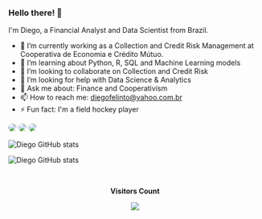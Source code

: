 ### Hello there! 👋

I'm Diego, a Financial Analyst and Data Scientist from Brazil.

- 🔭 I’m currently working as a Collection and Credit Risk Management at Cooperativa de Economia e Crédito Mútuo.
- 🌱 I’m learning about Python, R, SQL and Machine Learning models
- 👯 I’m looking to collaborate on Collection and Credit Risk
- 🤔 I’m looking for help with Data Science & Analytics
- 💬 Ask me about: Finance and Cooperativism
- 📫 How to reach me: diegofelinto@yahoo.com.br
- ⚡ Fun fact: I'm a field hockey player

<a href="https://www.linkedin.com/in/diegofelinto/" target="_blank"><img src="https://img.shields.io/badge/LinkedIn-0077B5?style=for-the-badge&logo=linkedin&logoColor=white" style="border-radius:30px" target="_blank"></a> 
<img src="https://img.shields.io/badge/Python-14354C?style=for-the-badge&logo=python&logoColor=white" style="border-radius:30px" target="_blank"></a></a> <img src="https://img.shields.io/badge/R-276DC3?style=for-the-badge&logo=r&logoColor=white" style="border-radius:30px" target="_blank"></a></a>

![Diego GitHub stats](https://github-readme-stats.vercel.app/api/top-langs/?username=diegofelinto&theme=blue-green)

![Diego GitHub stats](https://github-readme-stats.vercel.app/api?username=diegofelinto&theme=blue-green)

<div align="center">
<br><p align="centre"><b>Visitors Count</b></p>
<p align="center"><img align="center" src="https://profile-counter.glitch.me/{diegofelinto}/count.svg" /></p>
